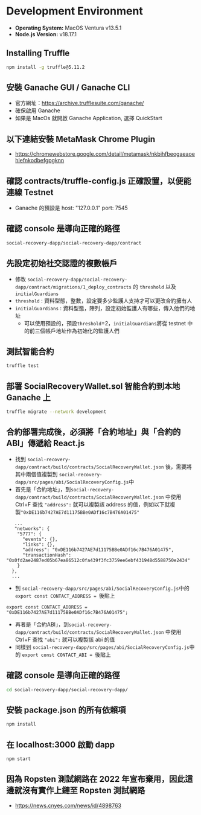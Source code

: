 # Development Environment

- **Operating System:** MacOS Ventura v13.5.1
- **Node.js Version:** v18.17.1

## Installing Truffle

```bash
npm install -g truffle@5.11.2
```

## 安裝 Ganache GUI / Ganache CLI
- 官方網址：https://archive.trufflesuite.com/ganache/
- 確保啟用 Ganache 
- 如果是 MacOs 就開啟 Ganache Application, 選擇 QuickStart

## 以下連結安裝 MetaMask Chrome Plugin
- https://chromewebstore.google.com/detail/metamask/nkbihfbeogaeaoehlefnkodbefgpgknn

## 確認 contracts/truffle-config.js 正確設置，以便能連線 Testnet
- Ganache 的預設是 host: "127.0.0.1" port: 7545

## 確認 console 是導向正確的路徑
```bash
social-recovery-dapp/social-recovery-dapp/contract
```

## 先設定初始社交認證的複數帳戶
- 修改 `social-recovery-dapp/social-recovery-dapp/contract/migrations/1_deploy_contracts` 的 `threshold` 以及 `initialGuardians`
- `threshold` : 資料型態，整數，設定要多少監護人支持才可以更改合約擁有人
- `initialGuardians` : 資料型態，陣列，設定初始監護人有哪些，傳入他們的地址
   - 可以使用預設的，預設`threshold`=2，`initialGuardians`將從 testnet 中的前三個帳戶地址作為初始化的監護人們

## 測試智能合約
```bash
truffle test
```

## 部署 SocialRecoveryWallet.sol 智能合約到本地 Ganache 上
```bash
truffle migrate --network development
```

## 合約部署完成後，必須將「合約地址」與「合約的 ABI」傳遞給 React.js
- 找到 `social-recovery-dapp/contract/build/contracts/SocialRecoveryWallet.json` 後，需要將其中兩個值複製到 `social-recovery-dapp/src/pages/abi/SocialRecoveryConfig.js`中
- 首先是「合約地址」，到`social-recovery-dapp/contract/build/contracts/SocialRecoveryWallet.json` 中使用 Ctrl+F 查找 `"address":` 就可以複製該 address 的值，例如以下就複製`"0xDE116b7427AE7d11175BBe0ADf16c7B476A01475"`
```
   ...
   "networks": {
    "5777": {
      "events": {},
      "links": {},
      "address": "0xDE116b7427AE7d11175BBe0ADf16c7B476A01475",
      "transactionHash": "0x0fd2ae2487ed05b67ea86512c0fa439f3fc3759ee6ebf431948d5588750e2434"
    }
  },
  ...
```
- 到 `social-recovery-dapp/src/pages/abi/SocialRecoveryConfig.js`中的 `export const CONTACT_ADDRESS = `後貼上
```
export const CONTACT_ADDRESS = "0xDE116b7427AE7d11175BBe0ADf16c7B476A01475";
```
- 再者是「合約ABI」，到`social-recovery-dapp/contract/build/contracts/SocialRecoveryWallet.json` 中使用 Ctrl+F 查找 `"abi":` 就可以複製該 abi 的值
- 同樣到 `social-recovery-dapp/src/pages/abi/SocialRecoveryConfig.js`中的 `export const CONTACT_ABI = `後貼上

## 確認 console 是導向正確的路徑
```bash
cd social-recovery-dapp/social-recovery-dapp/
```

## 安裝 package.json 的所有依賴項
```bash
npm install
```

## 在 localhost:3000 啟動 dapp
```bash
npm start
```
## 因為 Ropsten 測試網路在 2022 年宣布棄用，因此這邊就沒有實作上鏈至 Ropsten 測試網路
- https://news.cnyes.com/news/id/4898763